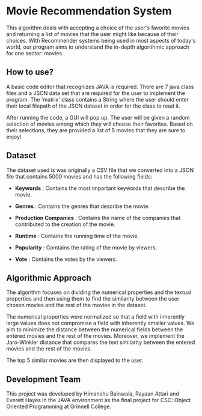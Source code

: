 # Movie Recommendation System



This algorithm deals with accepting a choice of the user's favorite movies and returning a list of movies that the user might like because of their choices. With Recommender systems being used in most aspects of today's world, our program aims to understand the in-depth algorithmic approach for one sector: movies. 



## How to use?

A basic code editor that recognizes JAVA is required. There are 7 java class files and a JSON data set that are required for the user to implement the program. The 'matrix' class contains a String where the user should enter their local filepath of the JSON dataset in order for the class to read it. 

After running the code, a GUI will pop up. The user will be given a random selection of movies among which they will choose their favorites. Based on their selections, they are provided a list of 5 movies that they are sure to enjoy!

 

## Dataset



The dataset used is was originally a CSV file that we converted into a JSON file that contains 5000 movies and has the following fields: 

- **Keywords** : Contains the most important keywords that describe the movie.

- **Genres** : Contains the genres that describe the movie.

- **Production Companies** : Contains the name of the companies that contributed to the creation of the movie.

- **Runtime** : Contains the running time of the movie.

- **Popularity** : Comtains the rating of the movie by viewers.

- **Vote** : Contains the votes by the viewers. 



## Algorithmic Approach

The algorithm focuses on dividing the numerical properties and the textual properties and then using them to find the similarity between the user chosen movies and the rest of the movies in the dataset. 

The numerical properties were normalized so that a field with inherently large values does not compromise a field with inherently smaller values. We aim to minimize the distance between the numerical fields between the entered movies and the rest of the movies. Moreover, we implement the Jaro-Winkler distance that compares the text similarity between the entered movies and the rest of the movies. 

The top 5 similar movies are then displayed to the user. 



## Development Team

This project was developed by Himanshu Bainwala, Rayaan Attari and Everett Hayes in the JAVA environment as the final project for CSC: Object Oriented Programming at Grinnell College.

